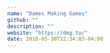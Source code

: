 ```yaml
---
name: "Dames Making Games"
github: ""
description: ""
website: "https://dmg.to/"
date: 2018-05-30T12:34:03-04:00
---
```

